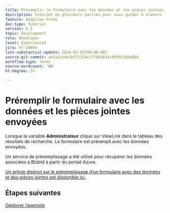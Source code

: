```yaml
---
title: Préremplir le formulaire avec les données et les pièces jointes envoyées
description: Tutoriel en plusieurs parties pour vous guider à travers les étapes impliquées dans l’interrogation des envois de formulaire stockés dans Azure Portal
feature: Adaptive Forms
doc-type: Tutorial
version: 6.5
topic: Development
role: Developer
level: Experienced
jira: kt-14884
last-substantial-update: 2024-03-03T00:00:00Z
source-git-commit: ae2a2cbde1bf21314cc77863014cb0f013b6e0bb
workflow-type: tm+mt
source-wordcount: '86'
ht-degree: 5%

---
```


# Préremplir le formulaire avec les données et les pièces jointes envoyées

Lorsque la variable **Administrateur** clique sur ViewLink dans le tableau des résultats de recherche. Le formulaire est prérempli avec les données envoyées.

Un service de préremplissage a été utilisé pour récupérer les données associées à BlobId à partir du portail Azure.

[Un article distinct sur le préremplissage d’un formulaire avec des données et des pièces jointes est disponible ici.](https://experienceleague.adobe.com/docs/experience-manager-learn/forms/prefill-form-with-data-attachments/introduction.html)

## Étapes suivantes

[Déployer l’exemple](./part5.md)
